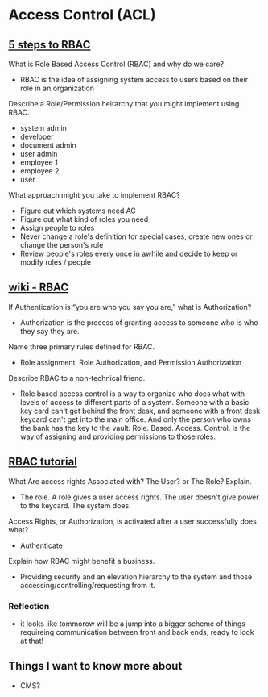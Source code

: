 # Access Control (ACL)

## [5 steps to RBAC](https://www.csoonline.com/article/3060780/5-steps-to-simple-role-based-access-control.html)

What is Role Based Access Control (RBAC) and why do we care?

- RBAC is the idea of assigning system access to users based on their role in an organization

Describe a Role/Permission heirarchy that you might implement using RBAC.

- system admin
- developer
- document admin
- user admin
- employee 1
- employee 2
- user

What approach might you take to implement RBAC?

- Figure out which systems need AC
- Figure out what kind of roles you need
- Assign people to roles
- Never change a role's definition for special cases, create new ones or change the person's role
- Review people's roles every once in awhile and decide to keep or modify roles / people

## [wiki - RBAC](https://en.wikipedia.org/wiki/Role-based_access_control)

If Authentication is “you are who you say you are,” what is Authorization?

- Authorization is the process of granting access to someone who is who they say they are.

Name three primary rules defined for RBAC.

- Role assignment, Role Authorization, and Permission Authorization

Describe RBAC to a non-technical friend.

- Role based access control is a way to organize who does what with levels of access to different parts of a system. Someone with a basic key card can't get behind the front desk, and someone with a front desk keycard can't get into the main office. And only the person who owns the bank has the key to the vault. Role. Based. Access. Control. is the way of assigning and providing permissions to those roles.

## [RBAC tutorial](https://www.youtube.com/watch?v=C4NP8Eon3cA)

What Are access rights Associated with? The User? or The Role? Explain.

- The role. A role gives a user access rights. The user doesn't give power to the keycard. The system does.

Access Rights, or Authorization, is activated after a user successfully does what?

- Authenticate

Explain how RBAC might benefit a business.

- Providing security and an elevation hierarchy to the system and those accessing/controlling/requesting from it.

### Reflection

- it looks like tommorow will be a jump into a bigger scheme of things requireing communication between front and back ends, ready to look at that!

## Things I want to know more about

- CMS?
